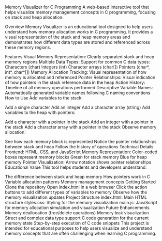 Memory Visualizer for C Programming
A web-based interactive tool that helps visualize memory management concepts in C programming, focusing on stack and heap allocation.

Overview
Memory Visualizer is an educational tool designed to help users understand how memory allocation works in C programming. It provides a visual representation of the stack and heap memory areas and demonstrates how different data types are stored and referenced across these memory regions.

Features
Visual Memory Representation: Clearly separated stack and heap memory regions
Multiple Data Types: Support for common C data types:
Characters (char)
Integers (int)
Character arrays (char[])
Pointers (char*, int*, char*[])
Memory Allocation Tracking: Visual representation of how memory is allocated and referenced
Pointer Relationships: Visual indication of how pointers in the stack reference data in the heap
Action History: Timeline of all memory operations performed
Descriptive Variable Names: Automatically generated variable names following C naming conventions
How to Use
Add variables to the stack:

Add a single character
Add an integer
Add a character array (string)
Add variables to the heap with pointers:

Add a character with a pointer in the stack
Add an integer with a pointer in the stack
Add a character array with a pointer in the stack
Observe memory allocation:

See how each memory block is represented
Notice the pointer relationships between stack and heap
Follow the history of operations
Technical Details
Frontend: HTML, CSS, and JavaScript
Memory Representation: Color-coded boxes represent memory blocks
Green for stack memory
Blue for heap memory
Pointer Visualization: Arrow notation shows pointer relationships
Educational Value
This tool helps students and developers understand:

The difference between stack and heap memory
How pointers work in C
Variable allocation patterns
Memory management concepts
Getting Started
Clone the repository
Open index.html in a web browser
Click the action buttons to add different types of variables to memory
Observe how the memory visualization updates
Project Structure
index.html: Main HTML structure
styles.css: Styling for the memory visualization
main.js: JavaScript for memory allocation simulation and visualization
Future Enhancements
Memory deallocation (free/delete operations)
Memory leak visualization
Struct and complex data type support
C code generation for the current memory state
Step-by-step execution of C code snippets
This project is intended for educational purposes to help users visualize and understand memory concepts that are often challenging when learning C programming.